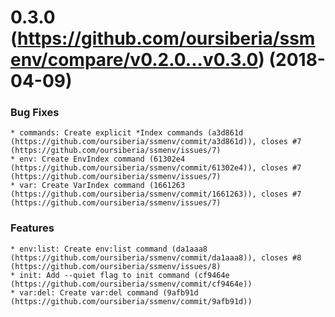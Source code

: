 <a name="0.3.0"></a>

# 0.3.0 (https://github.com/oursiberia/ssmenv/compare/v0.2.0...v0.3.0) (2018-04-09)

### Bug Fixes

    * commands: Create explicit *Index commands (a3d861d (https://github.com/oursiberia/ssmenv/commit/a3d861d)), closes #7 (https://github.com/oursiberia/ssmenv/issues/7)
    * env: Create EnvIndex command (61302e4 (https://github.com/oursiberia/ssmenv/commit/61302e4)), closes #7 (https://github.com/oursiberia/ssmenv/issues/7)
    * var: Create VarIndex command (1661263 (https://github.com/oursiberia/ssmenv/commit/1661263)), closes #7 (https://github.com/oursiberia/ssmenv/issues/7)

### Features

    * env:list: Create env:list command (da1aaa8 (https://github.com/oursiberia/ssmenv/commit/da1aaa8)), closes #8 (https://github.com/oursiberia/ssmenv/issues/8)
    * init: Add --quiet flag to init command (cf9464e (https://github.com/oursiberia/ssmenv/commit/cf9464e))
    * var:del: Create var:del command (9afb91d (https://github.com/oursiberia/ssmenv/commit/9afb91d))
